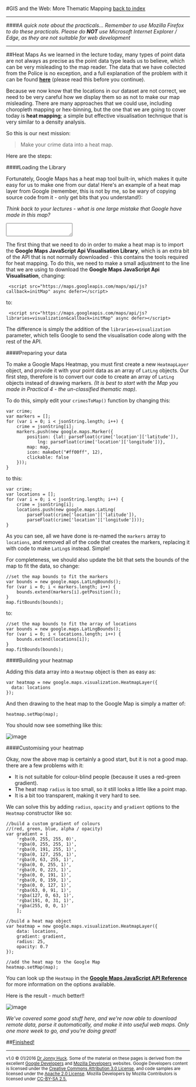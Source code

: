 #GIS and the Web: More Thematic Mapping
[back to index](http://students.jonnyhuck.co.uk)

---
####*A quick note about the practicals...*
*Remember to use Mozilla Firefox to do these practicals. Please do **NOT** use Microsoft Internet Explorer / Edge, as they are not suitable for web development*

---

##Heat Maps
As we learned in the lecture today, many types of point data are not always as precise as the point data type leads us to believe, which can be very misleading to the map reader. The data that we have collected from the Police is no exception, and a full explanation of the problem with it can be found [**here**](https://data.police.uk/about/#location-anonymisation) (please read this before you continue).

Because we now know that the locations in our dataset are not correct, we need to be very careful how we display them so as not to make our map misleading. There are many approaches that we could use, including choropleth mapping or hex-binning, but the one that we are going to cover today is **heat mapping**; a simple but effective visualisation technique that is very similar to a density analysis.

So this is our next mission:

> Make your crime data into a heat map.

Here are the steps:

####Loading the Library

Fortunately, Google Maps has a heat map tool built-in, which makes it quite easy for us to make one from our data! Here's an example of a heat map layer from Google (remember, this is not by me, so be wary of copying source code from it - only get bits that you understand!):

<!--<iframe height="400px" width="100%" frameBorder="0" scrolling="no"
        src="https://developers.google.com/maps/documentation/javascript/examples/full/layer-heatmap"></iframe>-->
        
*Think back to your lectures - what is one large mistake that Google have made in this map?*
<textarea></textarea>

The first thing that we need to do in order to make a heat map is to import the **Google Maps JavaScript Api Visualisation Library**, which is an extra bit of the API that is not normally downloaded - this contains the tools required for heat mapping. To do this, we need to make a small adjustment to the line that we are using to download the **Google Maps JavaScript Api Visualisation**, changing:

```
 <script src="https://maps.googleapis.com/maps/api/js?callback=initMap" async defer></script>
```

to:


```
 <script src="https://maps.googleapis.com/maps/api/js?libraries=visualization&callback=initMap" async defer></script>
```
The difference is simply the addition of the `libraries=visualization` parameter, which tells Google to send the visualisation code along with the rest of the API.

####Preparing your data

To make a Google Maps Heatmap, you must first create a new `HeatmapLayer` object, and provide it with your point data as an array of `LatLng` objects. Our first step, therefore is to convert our code to create an array of `LatLng` objects instead of drawing markers. *(It is best to start with the Map you made in Practical 4 - the un-classified thematic map)*.

To do this, simply edit your `crimesToMap()` function by changing this:

```
var crime;
var markers = [];
for (var i = 0; i < jsonString.length; i++) {
	crime = jsonString[i];
	markers.push(new google.maps.Marker({
		position: {lat: parseFloat(crime['location']['latitude']), 
			lng: parseFloat(crime['location']['longitude'])},
		map: map,
		icon: makeDot("#ff00ff", 12),
		clickable: false
	}));
}
```

to this:

```
var crime;
var locations = [];
for (var i = 0; i < jsonString.length; i++) {
	crime = jsonString[i];
	locations.push(new google.maps.LatLng(
		parseFloat(crime['location']['latitude']),
		parseFloat(crime['location']['longitude'])));
}
```
As you can see, all we have done is re-named the `markers` array to `locations`, and removed all of the code that creates the markers, replacing it with code to make `LatLng`s instead. Simple!

For completeness, we should also update the bit that sets the bounds of the map to fit the data, so change:

```
//set the map bounds to fit the markers
var bounds = new google.maps.LatLngBounds();
for (var i = 0; i < markers.length; i++) {
	bounds.extend(markers[i].getPosition());
}
map.fitBounds(bounds);
```

to:

```
//set the map bounds to fit the array of locations
var bounds = new google.maps.LatLngBounds();
for (var i = 0; i < locations.length; i++) {
	bounds.extend(locations[i]);
}
map.fitBounds(bounds);
```

####Building your heatmap

Adding this data array into a `Heatmap` object is then as easy as:

```
var heatmap = new google.maps.visualization.HeatmapLayer({
  data: locations
});
```

And then drawing to the heat map to the Google Map is simply a matter of:

```
heatmap.setMap(map);
```
You should now see something like this:

![image](http://students.jonnyhuck.co.uk/images/heatmap.png)

####Customising your heatmap

Okay, now the above map is certainly a good start, but it is not a good map. there are a few problems with it:

* It is not suitable for colour-blind people (because it uses a red-green gradient). 
* The heat map `radius` is too small, so it still looks a little like a point map.
* It is a bit too transparent, making it very hard to see.

We can solve this by adding `radius`, `opacity` and `gradient` options to the `Heatmap` constructor like so:

```
//build a custom gradient of colours
//(red, green, blue, alpha / opacity)
var gradient = [
	'rgba(0, 255, 255, 0)',
	'rgba(0, 255, 255, 1)',
	'rgba(0, 191, 255, 1)',
	'rgba(0, 127, 255, 1)',
	'rgba(0, 63, 255, 1)',
	'rgba(0, 0, 255, 1)',
	'rgba(0, 0, 223, 1)',
	'rgba(0, 0, 191, 1)',
	'rgba(0, 0, 159, 1)',
	'rgba(0, 0, 127, 1)',
	'rgba(63, 0, 91, 1)',
	'rgba(127, 0, 63, 1)',
	'rgba(191, 0, 31, 1)',
	'rgba(255, 0, 0, 1)'
	];

//build a heat map object
var heatmap = new google.maps.visualization.HeatmapLayer({
	data: locations,
	gradient: gradient,
	radius: 25,
	opacity: 0.7	
});

//add the heat map to the Google Map
heatmap.setMap(map);
```

You can look up the `Heatmap` in the [**Google Maps JavaScript API Reference**](https://developers.google.com/maps/documentation/javascript/reference#HeatmapLayerOptions) for more information on the options available.

Here is the result - much better!!

![image](http://students.jonnyhuck.co.uk/images/customheatmap.png)

*We've covered some good stuff here, and we're now able to download remote data, parse it automatically, and make it into useful web maps. Only one more week to go, and you're doing great!*

##[Finished!](http://students.jonnyhuck.co.uk)

---
<small>v1.0 &copy; 01/2016 [Dr Jonny Huck](http://jonnyhuck.co.uk). Some of the material on these pages is derived from the excellent [Google Developers](https://developers.google.com/maps/documentation/javascript) and [Mozilla Developers](https://developer.mozilla.org/en-US/Learn) websites. Google Developers content is licensed under the [Creative Commons Attribution 3.0 License](http://creativecommons.org/licenses/by/3.0/), and code samples are licensed under the [Apache 2.0 License](http://www.apache.org/licenses/LICENSE-2.0). Mozilla Developers by Mozilla Contributors is licensed under [CC-BY-SA 2.5.](http://creativecommons.org/licenses/by-sa/2.5/)</small>